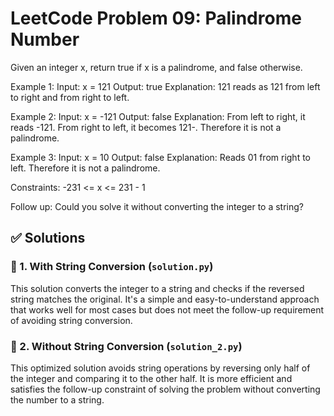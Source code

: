 # LeetCode Problem 09: Palindrome Number

Given an integer x, return true if x is a palindrome, and false otherwise.

Example 1:
Input: x = 121
Output: true
Explanation: 121 reads as 121 from left to right and from right to left.

Example 2:
Input: x = -121
Output: false
Explanation: From left to right, it reads -121. From right to left, it becomes 121-. Therefore it is not a palindrome.

Example 3:
Input: x = 10
Output: false
Explanation: Reads 01 from right to left. Therefore it is not a palindrome.
 

Constraints:
-231 <= x <= 231 - 1
 
Follow up: Could you solve it without converting the integer to a string?

## ✅ Solutions

### 🔹 1. With String Conversion (`solution.py`)
This solution converts the integer to a string and checks if the reversed string matches the original. It's a simple and easy-to-understand approach that works well for most cases but does not meet the follow-up requirement of avoiding string conversion.

### 🔹 2. Without String Conversion (`solution_2.py`)
This optimized solution avoids string operations by reversing only half of the integer and comparing it to the other half. It is more efficient and satisfies the follow-up constraint of solving the problem without converting the number to a string.
